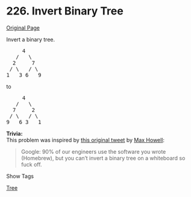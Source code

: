 # 226. Invert Binary Tree

[Original Page](https://leetcode.com/problems/invert-binary-tree/)

Invert a binary tree.

<pre>     4
   /   \
  2     7
 / \   / \
1   3 6   9</pre>

to

<pre>     4
   /   \
  7     2
 / \   / \
9   6 3   1</pre>

**Trivia:**  
This problem was inspired by [this original tweet](https://twitter.com/mxcl/status/608682016205344768) by [Max Howell](https://twitter.com/mxcl):

> Google: 90% of our engineers use the software you wrote (Homebrew), but you can’t invert a binary tree on a whiteboard so fuck off.

<div>

<div id="tags" class="btn btn-xs btn-warning">Show Tags</div>

<span class="hidebutton">[Tree](/tag/tree/)</span></div>